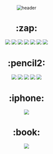 <div align = 'center'>
  
  ![header](https://capsule-render.vercel.app/api?type=Cylinder&color=0:fff1eb,100:ace0f9&height=250&section=header&text=Seung_min&fontColor=363636&fontSize=60&animation=fadeIn&fontAlign=50&fontAlignY=40&desc=SEMYEONG&nbsp;COMPUTER&nbsp;HIGH&nbsp;SCHOOL&descAlignY=65)
</div>



<!-- 기술 -->

<h1 align = 'center'>
  :zap:
</h1>

<div align = 'center'>
  <!-- 파이쏘노노논 -->
  <a><img src="https://img.shields.io/badge/python-3776AB?style=for-the-badge&logo=python&logoColor=white"></a>
  <!-- HTML -->
  <a><img src="https://img.shields.io/badge/HTML5-ffffff?style=for-the-badge&logo=HTML5&logoColor=E34F26"></a>
  <!-- CSS -->
  <a><img src="https://img.shields.io/badge/css3-ffffff?style=for-the-badge&logo=css3&logoColor=1572B6"></a>
  <!-- JS -->
  <a><img src="https://img.shields.io/badge/javascript-000000?style=for-the-badge&logo=javascript&logoColor=F7DF1E"></a>
  <!-- React -->
  <a><img src="https://img.shields.io/badge/react-000000?style=for-the-badge&logo=react&logoColor=61DAFB"></a>
  <!-- Vue -->
  <a><img src="https://img.shields.io/badge/vue.js-ffffff?style=for-the-badge&logo=vuedotjs&logoColor=4FC08D"></a>
  <!-- PhotoShop -->
  <a><img src="https://img.shields.io/badge/photoshop-ffffff?style=for-the-badge&logo=adobephotoshop&logoColor=31A8FF"></a>
</div>

<!-- 편집 -->

<h1 align = 'center'>
  :pencil2:
</h1>
<div align = 'center'>
  <!-- PhotoShop -->
  <a><img src="https://img.shields.io/badge/photoshop-ffffff?style=for-the-badge&logo=adobephotoshop&logoColor=31A8FF"></a>
  <!-- Premierepro -->
  <a><img src="https://img.shields.io/badge/premierepro-ffffff?style=for-the-badge&logo=adobepremierepro&logoColor=9999FF"></a>
  <!-- Illustrator -->
  <a><img src="https://img.shields.io/badge/illustrator-ffffff?style=for-the-badge&logo=adobeillustrator&logoColor=FF9A00"></a>
  <!-- aftereffects -->
  <a><img src="https://img.shields.io/badge/aftereffects-ffffff?style=for-the-badge&logo=adobeaftereffects&logoColor=9999FF"></a>
    <!-- Illustrator -->
  <a><img src="https://img.shields.io/badge/powerpoint-ffffff?style=for-the-badge&logo=microsoftpowerpoint&logoColor=B7472A"></a>
</div>



<!-- 연락 -->
<h1 align = 'center'>
  :iphone:
</h1>

<div align = 'center'>
  <!-- 인스타그램 -->
<a href="https://www.instagram.com/yun0_531/" target="_blank"><img src="https://img.shields.io/badge/instargram-E4405F?style=for-the-badge&logo=instagram&logoColor=white"></a>
</div>


<h1 align = 'center'>
  :book:
</h1>

<div align = 'center'>
  <!-- 인스타그램 -->
<a href="https://ysm811295.tistory.com/" target="_blank"><img src="https://img.shields.io/badge/tistory-ffffff?style=for-the-badge&logo=tistory&logoColor=000000"></a>

</div>
